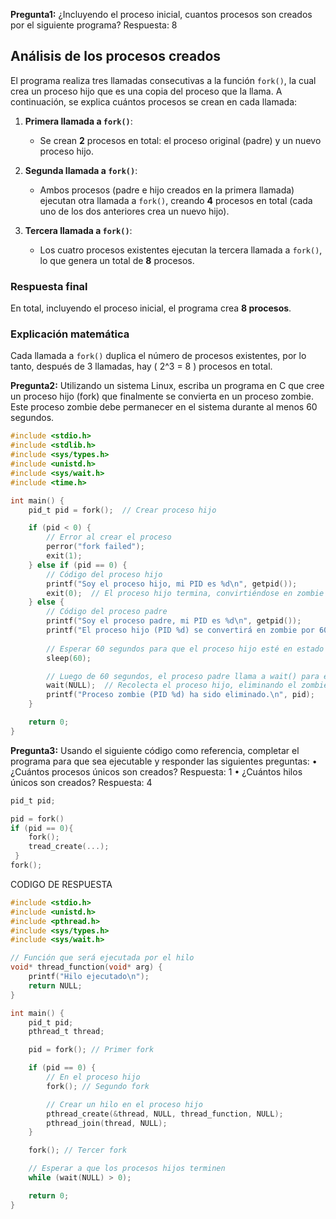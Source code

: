**Pregunta1:** ¿Incluyendo el proceso inicial, cuantos procesos son creados por el siguiente programa?
Respuesta: 8

## Análisis de los procesos creados

El programa realiza tres llamadas consecutivas a la función `fork()`, la cual crea un proceso hijo que es una copia del proceso que la llama. A continuación, se explica cuántos procesos se crean en cada llamada:

1. **Primera llamada a `fork()`**:
   - Se crean **2** procesos en total: el proceso original (padre) y un nuevo proceso hijo.
   
2. **Segunda llamada a `fork()`**:
   - Ambos procesos (padre e hijo creados en la primera llamada) ejecutan otra llamada a `fork()`, creando **4** procesos en total (cada uno de los dos anteriores crea un nuevo hijo).
   
3. **Tercera llamada a `fork()`**:
   - Los cuatro procesos existentes ejecutan la tercera llamada a `fork()`, lo que genera un total de **8** procesos.

### Respuesta final

En total, incluyendo el proceso inicial, el programa crea **8 procesos**.

### Explicación matemática

Cada llamada a `fork()` duplica el número de procesos existentes, por lo tanto, después de 3 llamadas, hay \( 2^3 = 8 \) procesos en total.

**Pregunta2:** Utilizando un sistema Linux, escriba un programa en C que cree un proceso hijo (fork) que finalmente se convierta en un proceso zombie. Este proceso zombie debe permanecer en el sistema durante al menos 60 segundos.

```c
#include <stdio.h>
#include <stdlib.h>
#include <sys/types.h>
#include <unistd.h>
#include <sys/wait.h>
#include <time.h>

int main() {
    pid_t pid = fork();  // Crear proceso hijo

    if (pid < 0) {
        // Error al crear el proceso
        perror("fork failed");
        exit(1);
    } else if (pid == 0) {
        // Código del proceso hijo
        printf("Soy el proceso hijo, mi PID es %d\n", getpid());
        exit(0);  // El proceso hijo termina, convirtiéndose en zombie
    } else {
        // Código del proceso padre
        printf("Soy el proceso padre, mi PID es %d\n", getpid());
        printf("El proceso hijo (PID %d) se convertirá en zombie por 60 segundos.\n", pid);
        
        // Esperar 60 segundos para que el proceso hijo esté en estado zombie
        sleep(60);

        // Luego de 60 segundos, el proceso padre llama a wait() para eliminar el zombie
        wait(NULL);  // Recolecta el proceso hijo, eliminando el zombie
        printf("Proceso zombie (PID %d) ha sido eliminado.\n", pid);
    }

    return 0;
}
```
**Pregunta3:** Usando el siguiente código como referencia, completar el programa para que sea ejecutable y responder las siguientes preguntas:
• ¿Cuántos procesos únicos son creados? Respuesta: 1
• ¿Cuántos hilos únicos son creados? Respuesta: 4
```c
pid_t pid;

pid = fork()
if (pid == 0){
    fork();
    tread_create(...);
 }
fork();
```
CODIGO DE RESPUESTA
```c
#include <stdio.h>
#include <unistd.h>
#include <pthread.h>
#include <sys/types.h>
#include <sys/wait.h>

// Función que será ejecutada por el hilo
void* thread_function(void* arg) {
    printf("Hilo ejecutado\n");
    return NULL;
}

int main() {
    pid_t pid;
    pthread_t thread;

    pid = fork(); // Primer fork

    if (pid == 0) {
        // En el proceso hijo
        fork(); // Segundo fork

        // Crear un hilo en el proceso hijo
        pthread_create(&thread, NULL, thread_function, NULL);
        pthread_join(thread, NULL);
    }

    fork(); // Tercer fork

    // Esperar a que los procesos hijos terminen
    while (wait(NULL) > 0);

    return 0;
}
```
